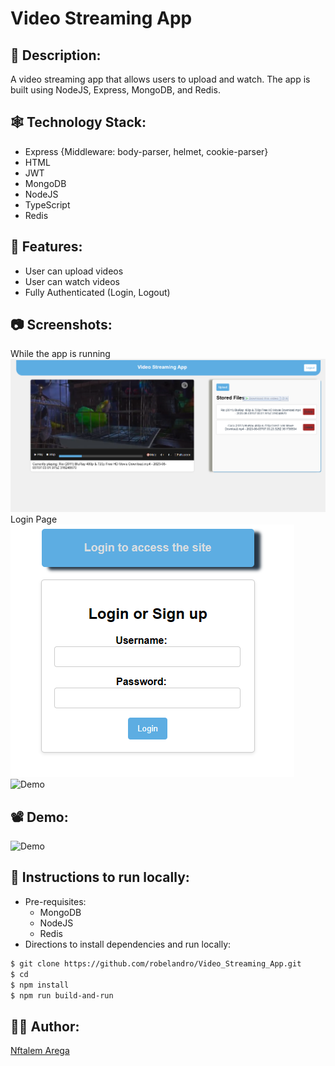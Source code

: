 # Video Streaming App

## 📜 Description:
A video streaming app that allows users to upload and watch. The app is built using NodeJS, Express, MongoDB, and Redis.
## 🕸 Technology Stack:
- Express {Middleware: body-parser, helmet, cookie-parser}
- HTML
- JWT
- MongoDB
- NodeJS
- TypeScript
- Redis
## 🌟 Features:
- User can upload videos
- User can watch videos
- Fully Authenticated (Login, Logout)
## 📷 Screenshots:
While the app is running
![Screenshot](./screenshot/whilestreming.png)
Login Page  
![Login](./screenshot/login.png)  
![Demo](https://i.imgur.com/578nOVk.gif) 
## 📽 Demo:  
<!-- Gif Video https://i.imgur.com/578nOVk.gifv -->  
![Demo](https://i.imgur.com/578nOVk.gif)  
## 📝 Instructions to run locally:
- Pre-requisites:
	-  MongoDB
	-  NodeJS
	-  Redis
- Directions to install dependencies and run locally:
```bash
$ git clone https://github.com/robelandro/Video_Streaming_App.git
$ cd
$ npm install
$ npm run build-and-run
```

## 👨‍💻 Author:
[Nftalem Arega](https://github.com/robelandro)
